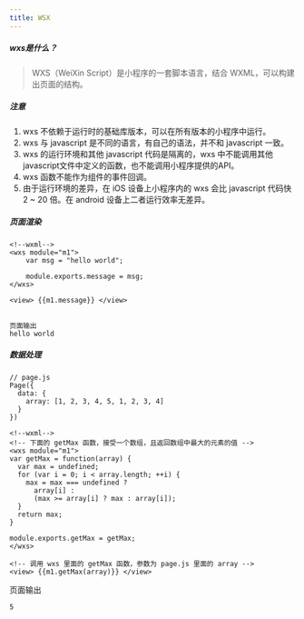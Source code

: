 ```yaml
---
title: WSX
---
```


##### wxs是什么？
> WXS（WeiXin Script）是小程序的一套脚本语言，结合 WXML，可以构建出页面的结构。
##### 注意
1. wxs 不依赖于运行时的基础库版本，可以在所有版本的小程序中运行。
1. wxs 与 javascript 是不同的语言，有自己的语法，并不和 javascript 一致。
1. wxs 的运行环境和其他 javascript 代码是隔离的，wxs 中不能调用其他 javascript文件中定义的函数，也不能调用小程序提供的API。
1. wxs 函数不能作为组件的事件回调。
1. 由于运行环境的差异，在 iOS 设备上小程序内的 wxs 会比 javascript 代码快 2 ~ 20 倍。在 android 设备上二者运行效率无差异。


##### 页面渲染

```
<!--wxml-->
<wxs module="m1">
    var msg = "hello world";

    module.exports.message = msg;
</wxs>

<view> {{m1.message}} </view>


页面输出
hello world
```

##### 数据处理

```
// page.js
Page({
  data: {
    array: [1, 2, 3, 4, 5, 1, 2, 3, 4]
  }
})
```

```
<!--wxml-->
<!-- 下面的 getMax 函数，接受一个数组，且返回数组中最大的元素的值 -->
<wxs module="m1">
var getMax = function(array) {
  var max = undefined;
  for (var i = 0; i < array.length; ++i) {
    max = max === undefined ? 
      array[i] : 
      (max >= array[i] ? max : array[i]);
  }
  return max;
}

module.exports.getMax = getMax;
</wxs>

<!-- 调用 wxs 里面的 getMax 函数，参数为 page.js 里面的 array -->
<view> {{m1.getMax(array)}} </view>
```
页面输出

```
5
```


